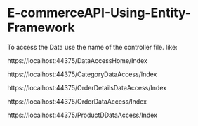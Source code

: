# E-commerceAPI-Using-Entity-Framework

To access the Data use the name of the controller file.
like:

https://localhost:44375/DataAccessHome/Index


https://localhost:44375/CategoryDataAccess/Index


https://localhost:44375/OrderDetailsDataAccess/Index


https://localhost:44375/OrderDataAccess/Index


https://localhost:44375/ProductDDataAccess/Index

